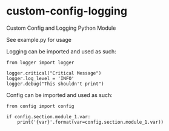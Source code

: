 # custom-config-logging
Custom Config and Logging Python Module

See example.py for usage

Logging can be imported and used as such:
    
    from logger import logger
    
    logger.critical("Critical Message")
    logger.log_level = 'INFO'
    logger.debug("This shouldn't print")

Config can be imported and used as such:
    
    from config import config
    
    if config.section.module_1.var:
        print('{var}'.format(var=config.section.module_1.var))